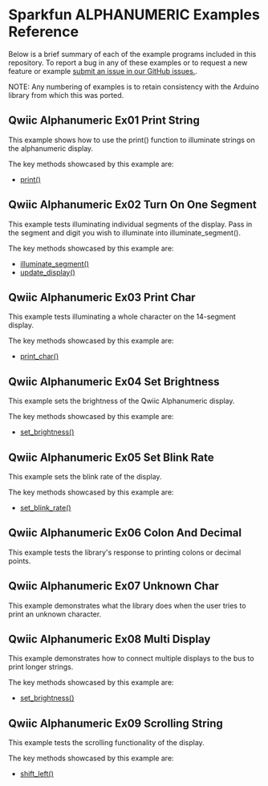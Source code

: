 # Sparkfun ALPHANUMERIC Examples Reference
Below is a brief summary of each of the example programs included in this repository. To report a bug in any of these examples or to request a new feature or example [submit an issue in our GitHub issues.](https://github.com/sparkfun/qwiic_alphanumeric_py/issues). 

NOTE: Any numbering of examples is to retain consistency with the Arduino library from which this was ported. 

## Qwiic Alphanumeric Ex01 Print String
This example shows how to use the print() function to illuminate strings
 on the alphanumeric display.

The key methods showcased by this example are: 
- [print()](https://docs.sparkfun.com/qwiic_alphanumeric_py/classqwiic__alphanumeric_1_1_qwiic_alphanumeric.html#a916b7edd972f2655306c29fa94e11c8b)

## Qwiic Alphanumeric Ex02 Turn On One Segment
This example tests illuminating individual segments of the display. Pass
 in the segment and digit you wish to illuminate into illuminate_segment().

The key methods showcased by this example are: 
- [illuminate_segment()](https://docs.sparkfun.com/qwiic_alphanumeric_py/classqwiic__alphanumeric_1_1_qwiic_alphanumeric.html#a57963d3941b17d1cf992b60dd68bd299)
- [update_display()](https://docs.sparkfun.com/qwiic_alphanumeric_py/classqwiic__alphanumeric_1_1_qwiic_alphanumeric.html#adaa07a72b027a94dff73b75bea491eae)


## Qwiic Alphanumeric Ex03 Print Char
This example tests illuminating a whole character on the 14-segment display.

The key methods showcased by this example are: 
- [print_char()](https://docs.sparkfun.com/qwiic_alphanumeric_py/classqwiic__alphanumeric_1_1_qwiic_alphanumeric.html#aa69cf5d994454993d1de69ad109773b2)

## Qwiic Alphanumeric Ex04 Set Brightness
This example sets the brightness of the Qwiic Alphanumeric display.

The key methods showcased by this example are: 
- [set_brightness()](https://docs.sparkfun.com/qwiic_alphanumeric_py/classqwiic__alphanumeric_1_1_qwiic_alphanumeric.html#ac76307a2ce343f33fbb081fb6e79deaa)

## Qwiic Alphanumeric Ex05 Set Blink Rate
This example sets the blink rate of the display.

The key methods showcased by this example are: 
- [set_blink_rate()](https://docs.sparkfun.com/qwiic_alphanumeric_py/classqwiic__alphanumeric_1_1_qwiic_alphanumeric.html#a3dd5d0256707dd2e47f46fbd7cb8d483)

## Qwiic Alphanumeric Ex06 Colon And Decimal
This example tests the library's response to printing colons or decimal points.

## Qwiic Alphanumeric Ex07 Unknown Char
This example demonstrates what the library does when the user tries to 
 print an unknown character.

## Qwiic Alphanumeric Ex08 Multi Display
This example demonstrates how to connect multiple displays to the bus
 to print longer strings.

The key methods showcased by this example are: 
- [set_brightness()](https://docs.sparkfun.com/qwiic_alphanumeric_py/classqwiic__alphanumeric_1_1_qwiic_alphanumeric.html#ac76307a2ce343f33fbb081fb6e79deaa)

## Qwiic Alphanumeric Ex09 Scrolling String
This example tests the scrolling functionality of the display.

The key methods showcased by this example are: 
- [shift_left()](https://docs.sparkfun.com/qwiic_alphanumeric_py/classqwiic__alphanumeric_1_1_qwiic_alphanumeric.html#af8c2ce0cbca070fe7d133b3a1078429b)

